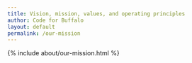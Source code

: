 ```yaml
---
title: Vision, mission, values, and operating principles
author: Code for Buffalo
layout: default
permalink: /our-mission
---
```


{% include about/our-mission.html %}
